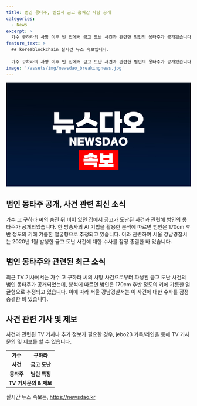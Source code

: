 ```yaml
---
title: 범인 몽타주, 빈집서 금고 훔쳐간 사람 공개
categories:
  - News
excerpt: >
  가수 구하라의 사망 이후 빈 집에서 금고 도난 사건과 관련한 범인의 몽타주가 공개됐습니다. AI 기술을 활용한 몽타주에 따르면, 범인은 170cm 후반의 키와 갸름한 얼굴형으로 추정됩니다. 서울 강남경찰서는 2020년의 이 사건에 대해 잠정 종결한 상태이지만, 새로운 단서에 대한 조사가 이뤄지고 있습니다. (150자) #구하라 #금고 #몽타주
feature_text: >
  ## koreablockchain 실시간 뉴스 속보입니다.

  가수 구하라의 사망 이후 빈 집에서 금고 도난 사건과 관련한 범인의 몽타주가 공개됐습니다. AI 기술을 활용한 몽타주에 따르면, 범인은 170cm 후반의 키와 갸름한 얼굴형으로 추정됩니다. 서울 강남경찰서는 2020년의 이 사건에 대해 잠정 종결한 상태이지만, 새로운 단서에 대한 조사가 이뤄지고 있습니다. (150자) #구하라 #금고 #몽타주
image: '/assets/img/newsdao_breakingnews.jpg'
---
```


<p><img src="/assets/img/newsdao_breakingnews.jpg" alt="koreablockchain 속보" /></p>

<h2 data-ke-size="size26">범인 몽타주 공개, 사건 관련 최신 소식</h2>

<p data-ke-size="size16">가수 고 구하라 씨의 숨진 뒤 비어 있던 집에서 금고가 도난된 사건과 관련해 범인의 몽타주가 공개되었습니다. 한 방송사의 AI 기법을 활용한 분석에 따르면 범인은 170cm 후반 정도의 키에 갸름한 얼굴형으로 추정되고 있습니다. 이와 관련하여 서울 강남경찰서는 2020년 1월 발생한 금고 도난 사건에 대한 수사를 잠정 종결한 바 있습니다.</p>

<h2 data-ke-size="size26">범인 몽타주와 관련된 최근 소식</h2>

<p data-ke-size="size16">최근 TV 기사에서는 가수 고 구하라 씨의 사망 사건으로부터 파생된 금고 도난 사건의 범인 몽타주가 공개되었는데, 분석에 따르면 범인은 170cm 후반 정도의 키에 갸름한 얼굴형으로 추정되고 있습니다. 이에 따라 서울 강남경찰서는 이 사건에 대한 수사를 잠정 종결한 바 있습니다. </p>

<h2 data-ke-size="size26">사건 관련 기사 및 제보</h2>

<p data-ke-size="size16">사건과 관련된 TV 기사나 추가 정보가 필요한 경우, jebo23 카톡/라인을 통해 TV 기사문의 및 제보를 할 수 있습니다.</p>

<table>
  <tr>
    <td style="text-align: center; height: 17px;"><b>가수</b></td>
    <td style="text-align: center; height: 17px;"><b>구하라</b></td>
  </tr>
  <tr>
    <td style="text-align: center; height: 17px;"><b>사건</b></td>
    <td style="text-align: center; height: 17px;"><b>금고 도난</b></td>
  </tr>
  <tr>
    <td style="text-align: center; height: 17px;"><b>몽타주</b></td>
    <td style="text-align: center; height: 17px;"><b>범인 특징</b></td>
  </tr>
  <tr>
    <td style="text-align: center; height: 17px;" colspan="2"><b>TV 기사문의 & 제보</b></td>
  </tr>
</table>
실시간 뉴스 속보는, <a href="https://newsdao.kr" rel="dofollow">https://newsdao.kr</a>


